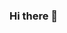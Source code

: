 ### Hi there 👋

<!--
**hernancarreno01/hernancarreno01** is a ✨ _special_ ✨ repository because its `README.md` (this file) appears on your GitHub profile.

Here are some ideas to get you started:

🔭 I’m currently working on EMBV SRL and BigWave Social Media
🌱 I’m currently learning Full Stack in Digital House
👯 I’m looking to collaborate on …
🤔 I’m looking for help with …
💬 Ask me about …
📫 How to reach me: radioportatil@gmail.com
😄 Pronouns: …
⚡ Fun fact: …
-->
